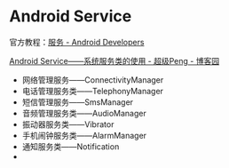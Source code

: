 # Android Service

官方教程：[服务 - Android Developers](https://developer.android.com/guide/components/services.html "服务  Android Developers")





[Android Service——系统服务类的使用 - 超级Peng - 博客园](http://www.cnblogs.com/PengLee/p/4092712.html "Android Service——系统服务类的使用 - 超级Peng - 博客园")

- 网络管理服务——ConnectivityManager
- 电话管理服务类——TelephonyManager
- 短信管理服务——SmsManager
- 音频管理服务类——AudioManager
- 振动器服务类——Vibrator
- 手机闹钟服务类——AlarmManager
- 通知服务类——Notification
- ​

